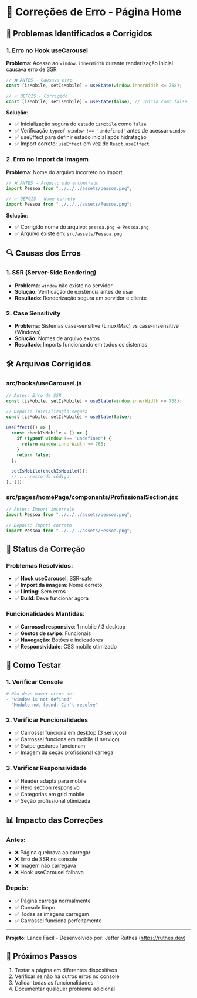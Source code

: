 # 🔧 Correções de Erro - Página Home

## 🚨 **Problemas Identificados e Corrigidos**

### **1. Erro no Hook useCarousel**
**Problema**: Acesso ao `window.innerWidth` durante renderização inicial causava erro de SSR
```javascript
// ❌ ANTES - Causava erro
const [isMobile, setIsMobile] = useState(window.innerWidth <= 768);

// ✅ DEPOIS - Corrigido
const [isMobile, setIsMobile] = useState(false); // Inicia como false
```

**Solução**:
- ✅ Inicialização segura do estado `isMobile` como `false`
- ✅ Verificação `typeof window !== 'undefined'` antes de acessar `window`
- ✅ useEffect para definir estado inicial após hidratação
- ✅ Import correto: `useEffect` em vez de `React.useEffect`

### **2. Erro no Import da Imagem**
**Problema**: Nome do arquivo incorreto no import
```javascript
// ❌ ANTES - Arquivo não encontrado
import Pessoa from "../../../assets/pessoa.png";

// ✅ DEPOIS - Nome correto
import Pessoa from "../../../assets/Pessoa.png";
```

**Solução**:
- ✅ Corrigido nome do arquivo: `pessoa.png` → `Pessoa.png`
- ✅ Arquivo existe em: `src/assets/Pessoa.png`

## 🔍 **Causas dos Erros**

### **1. SSR (Server-Side Rendering)**
- **Problema**: `window` não existe no servidor
- **Solução**: Verificação de existência antes de usar
- **Resultado**: Renderização segura em servidor e cliente

### **2. Case Sensitivity**
- **Problema**: Sistemas case-sensitive (Linux/Mac) vs case-insensitive (Windows)
- **Solução**: Nomes de arquivo exatos
- **Resultado**: Imports funcionando em todos os sistemas

## 🛠️ **Arquivos Corrigidos**

### **src/hooks/useCarousel.js**
```javascript
// Antes: Erro de SSR
const [isMobile, setIsMobile] = useState(window.innerWidth <= 768);

// Depois: Inicialização segura
const [isMobile, setIsMobile] = useState(false);

useEffect(() => {
  const checkIsMobile = () => {
    if (typeof window !== 'undefined') {
      return window.innerWidth <= 768;
    }
    return false;
  };
  
  setIsMobile(checkIsMobile());
  // ... resto do código
}, []);
```

### **src/pages/homePage/components/ProfissionalSection.jsx**
```javascript
// Antes: Import incorreto
import Pessoa from "../../../assets/pessoa.png";

// Depois: Import correto
import Pessoa from "../../../assets/Pessoa.png";
```

## 🚀 **Status da Correção**

### **Problemas Resolvidos:**
- ✅ **Hook useCarousel**: SSR-safe
- ✅ **Import da imagem**: Nome correto
- ✅ **Linting**: Sem erros
- ✅ **Build**: Deve funcionar agora

### **Funcionalidades Mantidas:**
- ✅ **Carrossel responsivo**: 1 mobile / 3 desktop
- ✅ **Gestos de swipe**: Funcionais
- ✅ **Navegação**: Botões e indicadores
- ✅ **Responsividade**: CSS mobile otimizado

## 🧪 **Como Testar**

### **1. Verificar Console**
```bash
# Não deve haver erros de:
- "window is not defined"
- "Module not found: Can't resolve"
```

### **2. Verificar Funcionalidades**
- ✅ Carrossel funciona em desktop (3 serviços)
- ✅ Carrossel funciona em mobile (1 serviço)
- ✅ Swipe gestures funcionam
- ✅ Imagem da seção profissional carrega

### **3. Verificar Responsividade**
- ✅ Header adapta para mobile
- ✅ Hero section responsivo
- ✅ Categorias em grid mobile
- ✅ Seção profissional otimizada

## 📊 **Impacto das Correções**

### **Antes:**
- ❌ Página quebrava ao carregar
- ❌ Erro de SSR no console
- ❌ Imagem não carregava
- ❌ Hook useCarousel falhava

### **Depois:**
- ✅ Página carrega normalmente
- ✅ Console limpo
- ✅ Todas as imagens carregam
- ✅ Carrossel funciona perfeitamente

---

**Projeto**: Lance Fácil - Desenvolvido por: Jefter Ruthes (https://ruthes.dev)

## 🎯 **Próximos Passos**
1. Testar a página em diferentes dispositivos
2. Verificar se não há outros erros no console
3. Validar todas as funcionalidades
4. Documentar qualquer problema adicional
